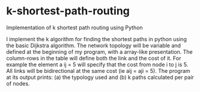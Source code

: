 # k-shortest-path-routing
Implementation of k shortest path routing using Python

I implement the k algorithm for finding the shortest paths in python using the basic Dijkstra algorithm.
The network topology will be variable and defined at the beginning of my program, with
a array-like presentation. The column-rows in the table will define both the link and the
cost of it. For example the element a ij = 5 will specify that the cost from node i to j
is 5. All links will be bidirectional at the same cost (ie aij = aji = 5).
The program at its output prints: (a) the typology used and (b)
k paths calculated per pair of nodes.

